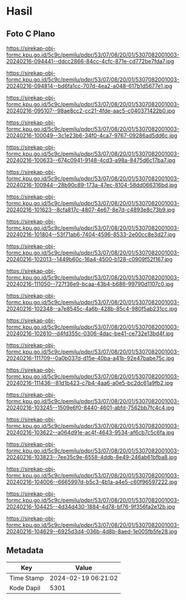 # Hasil

## Foto C Plano

https://sirekap-obj-formc.kpu.go.id/5c9c/pemilu/pdpr/53/07/08/20/01/5307082001003-20240216-094441--ddcc2866-84cc-4cfc-871e-cd772be7fda7.jpg

https://sirekap-obj-formc.kpu.go.id/5c9c/pemilu/pdpr/53/07/08/20/01/5307082001003-20240216-094814--bd6fa1cc-707d-4ea2-a048-617b1d5677e1.jpg

https://sirekap-obj-formc.kpu.go.id/5c9c/pemilu/pdpr/53/07/08/20/01/5307082001003-20240216-095107--98ae8cc2-cc21-4fde-aac5-c040371422b0.jpg

https://sirekap-obj-formc.kpu.go.id/5c9c/pemilu/pdpr/53/07/08/20/01/5307082001003-20240216-100049--3c1e23b6-34f0-4ca7-9767-09286ad5dd6c.jpg

https://sirekap-obj-formc.kpu.go.id/5c9c/pemilu/pdpr/53/07/08/20/01/5307082001003-20240216-100633--674c0941-9148-4cd3-a98a-8475d6c17ba7.jpg

https://sirekap-obj-formc.kpu.go.id/5c9c/pemilu/pdpr/53/07/08/20/01/5307082001003-20240216-100944--28b90c89-173a-47ec-8104-58dd066316bd.jpg

https://sirekap-obj-formc.kpu.go.id/5c9c/pemilu/pdpr/53/07/08/20/01/5307082001003-20240216-101623--8cfa817c-4807-4e67-8e7d-c4893e8c73b9.jpg

https://sirekap-obj-formc.kpu.go.id/5c9c/pemilu/pdpr/53/07/08/20/01/5307082001003-20240216-101804--53f71ab6-7404-4596-8533-2e00cc8e3d27.jpg

https://sirekap-obj-formc.kpu.go.id/5c9c/pemilu/pdpr/53/07/08/20/01/5307082001003-20240216-102013--1449b60c-16a4-4500-b128-c0909f52f167.jpg

https://sirekap-obj-formc.kpu.go.id/5c9c/pemilu/pdpr/53/07/08/20/01/5307082001003-20240216-111050--727f36e9-bcaa-43b4-b686-99790d1107c0.jpg

https://sirekap-obj-formc.kpu.go.id/5c9c/pemilu/pdpr/53/07/08/20/01/5307082001003-20240216-102348--a7e8545c-4a6b-428b-85c4-980f5ab231cc.jpg

https://sirekap-obj-formc.kpu.go.id/5c9c/pemilu/pdpr/53/07/08/20/01/5307082001003-20240216-102610--d4fd355c-0306-4dac-be41-ce732e13bd4f.jpg

https://sirekap-obj-formc.kpu.go.id/5c9c/pemilu/pdpr/53/07/08/20/01/5307082001003-20240216-111709--0a0b037d-d15e-40ba-a41b-92e47babe75c.jpg

https://sirekap-obj-formc.kpu.go.id/5c9c/pemilu/pdpr/53/07/08/20/01/5307082001003-20240216-111436--81d1b423-c7b4-4aa6-a0e5-bc2dc61a9fb2.jpg

https://sirekap-obj-formc.kpu.go.id/5c9c/pemilu/pdpr/53/07/08/20/01/5307082001003-20240216-103245--1509e6f0-8440-4601-abfd-7562bb7fc4c4.jpg

https://sirekap-obj-formc.kpu.go.id/5c9c/pemilu/pdpr/53/07/08/20/01/5307082001003-20240216-103622--a064d91e-ac4f-4643-9534-af6cb7c5c6fa.jpg

https://sirekap-obj-formc.kpu.go.id/5c9c/pemilu/pdpr/53/07/08/20/01/5307082001003-20240216-103823--7ee35c9e-6558-4ddb-8e49-246ab61bfba8.jpg

https://sirekap-obj-formc.kpu.go.id/5c9c/pemilu/pdpr/53/07/08/20/01/5307082001003-20240216-104006--6665997d-b5c3-4b1a-a4e5-c60f96597222.jpg

https://sirekap-obj-formc.kpu.go.id/5c9c/pemilu/pdpr/53/07/08/20/01/5307082001003-20240216-104425--4d34d430-1884-4d78-bf76-9f356fa2e12b.jpg

https://sirekap-obj-formc.kpu.go.id/5c9c/pemilu/pdpr/53/07/08/20/01/5307082001003-20240216-104629--6925d3d4-036b-4d8b-8aed-1e005fb5fe28.jpg


## Metadata

| Key        | Value               |
| ---------- | ------------------- |
| Time Stamp | 2024-02-19 06:21:02 |
| Kode Dapil | 5301                |



